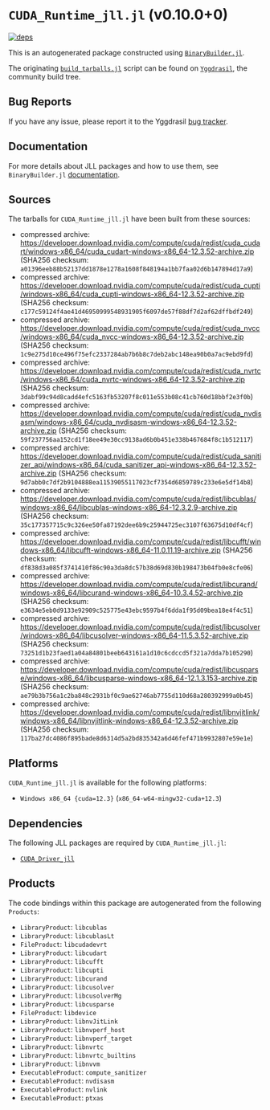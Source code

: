 # `CUDA_Runtime_jll.jl` (v0.10.0+0)

[![deps](https://juliahub.com/docs/CUDA_Runtime_jll/deps.svg)](https://juliahub.com/ui/Packages/CUDA_Runtime_jll/Hs50y?page=2)

This is an autogenerated package constructed using [`BinaryBuilder.jl`](https://github.com/JuliaPackaging/BinaryBuilder.jl).

The originating [`build_tarballs.jl`](https://github.com/JuliaPackaging/Yggdrasil/blob/c741521e808ff1cc9913de576c11cc3a6060a0d2/C/CUDA/CUDA_Runtime/build_tarballs.jl) script can be found on [`Yggdrasil`](https://github.com/JuliaPackaging/Yggdrasil/), the community build tree.

## Bug Reports

If you have any issue, please report it to the Yggdrasil [bug tracker](https://github.com/JuliaPackaging/Yggdrasil/issues).

## Documentation

For more details about JLL packages and how to use them, see `BinaryBuilder.jl` [documentation](https://docs.binarybuilder.org/stable/jll/).

## Sources

The tarballs for `CUDA_Runtime_jll.jl` have been built from these sources:

* compressed archive: https://developer.download.nvidia.com/compute/cuda/redist/cuda_cudart/windows-x86_64/cuda_cudart-windows-x86_64-12.3.52-archive.zip (SHA256 checksum: `a01396eeb88b52137dd1878e1278a1608f848194a1bb7faa02d6b147894d17a9`)
* compressed archive: https://developer.download.nvidia.com/compute/cuda/redist/cuda_cupti/windows-x86_64/cuda_cupti-windows-x86_64-12.3.52-archive.zip (SHA256 checksum: `c177c59124f4ae41d46950999548931905f6097de57f88df7d2af62dffbdf249`)
* compressed archive: https://developer.download.nvidia.com/compute/cuda/redist/cuda_nvcc/windows-x86_64/cuda_nvcc-windows-x86_64-12.3.52-archive.zip (SHA256 checksum: `1c9e275d10ce496f75efc2337284ab7b6b8c7deb2abc148ea90b0a7ac9ebd9fd`)
* compressed archive: https://developer.download.nvidia.com/compute/cuda/redist/cuda_nvrtc/windows-x86_64/cuda_nvrtc-windows-x86_64-12.3.52-archive.zip (SHA256 checksum: `3dabf99c94d8cadd4efc5163fb53207f8c011e553b08c41cb760d18bbf2e3f0b`)
* compressed archive: https://developer.download.nvidia.com/compute/cuda/redist/cuda_nvdisasm/windows-x86_64/cuda_nvdisasm-windows-x86_64-12.3.52-archive.zip (SHA256 checksum: `59f237756aa152cd1f18ee49e30cc9138ad6b0b451e338b467684f8c1b512117`)
* compressed archive: https://developer.download.nvidia.com/compute/cuda/redist/cuda_sanitizer_api/windows-x86_64/cuda_sanitizer_api-windows-x86_64-12.3.52-archive.zip (SHA256 checksum: `9d7abb0c7df2b9104888ea11539055117023cf7354d6859789c233e6e5df14b8`)
* compressed archive: https://developer.download.nvidia.com/compute/cuda/redist/libcublas/windows-x86_64/libcublas-windows-x86_64-12.3.2.9-archive.zip (SHA256 checksum: `35c177357715c9c326ee50fa87192dee6b9c25944725ec3107f63675d10df4cf`)
* compressed archive: https://developer.download.nvidia.com/compute/cuda/redist/libcufft/windows-x86_64/libcufft-windows-x86_64-11.0.11.19-archive.zip (SHA256 checksum: `df838d3a085f3741410f86c90a3da8dc57b38d69d830b198473b04fb0e8cfe06`)
* compressed archive: https://developer.download.nvidia.com/compute/cuda/redist/libcurand/windows-x86_64/libcurand-windows-x86_64-10.3.4.52-archive.zip (SHA256 checksum: `e3634e5eb0d9133e92909c525775e43ebc9597b4f6dda1f95d09bea18e4f4c51`)
* compressed archive: https://developer.download.nvidia.com/compute/cuda/redist/libcusolver/windows-x86_64/libcusolver-windows-x86_64-11.5.3.52-archive.zip (SHA256 checksum: `73251d1b23faed1a04a84801beeb643161a1d10c6cdccd5f321a7dda7b105290`)
* compressed archive: https://developer.download.nvidia.com/compute/cuda/redist/libcusparse/windows-x86_64/libcusparse-windows-x86_64-12.1.3.153-archive.zip (SHA256 checksum: `ae79b3b756a1c2ba848c2931bf0c9ae62746ab7755d110d68a280392999a0b45`)
* compressed archive: https://developer.download.nvidia.com/compute/cuda/redist/libnvjitlink/windows-x86_64/libnvjitlink-windows-x86_64-12.3.52-archive.zip (SHA256 checksum: `117ba27dc4086f895bade8d6314d5a2bd835342a6d46fef471b9932807e59e1e`)

## Platforms

`CUDA_Runtime_jll.jl` is available for the following platforms:

* `Windows x86_64 {cuda=12.3}` (`x86_64-w64-mingw32-cuda+12.3`)

## Dependencies

The following JLL packages are required by `CUDA_Runtime_jll.jl`:

* [`CUDA_Driver_jll`](https://github.com/JuliaBinaryWrappers/CUDA_Driver_jll.jl)

## Products

The code bindings within this package are autogenerated from the following `Products`:

* `LibraryProduct`: `libcublas`
* `LibraryProduct`: `libcublasLt`
* `FileProduct`: `libcudadevrt`
* `LibraryProduct`: `libcudart`
* `LibraryProduct`: `libcufft`
* `LibraryProduct`: `libcupti`
* `LibraryProduct`: `libcurand`
* `LibraryProduct`: `libcusolver`
* `LibraryProduct`: `libcusolverMg`
* `LibraryProduct`: `libcusparse`
* `FileProduct`: `libdevice`
* `LibraryProduct`: `libnvJitLink`
* `LibraryProduct`: `libnvperf_host`
* `LibraryProduct`: `libnvperf_target`
* `LibraryProduct`: `libnvrtc`
* `LibraryProduct`: `libnvrtc_builtins`
* `LibraryProduct`: `libnvvm`
* `ExecutableProduct`: `compute_sanitizer`
* `ExecutableProduct`: `nvdisasm`
* `ExecutableProduct`: `nvlink`
* `ExecutableProduct`: `ptxas`
